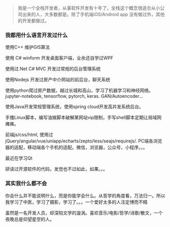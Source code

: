 > 我是一个全栈开发者，从事软件开发有十年了。全栈这个概念很适合从小公司出来的人，大多数都是。除了手机端iOS/Android app 没有做过外，其他的开发都做过。


### 我都用什么语言开发过什么
使用C++ 维护GIS算法

使用 C# winform 开发桌面客户端，业余还自学过WPF

使用过.Net C# MVC 开发过常规的后台管理系统

使用Nodejs 开发过房产中介网站的前后台，聊天系统

使用python爬过房产数据，越过长城和高山，学习了机器学习和神经网络。jupyter-notebook, tensorflow, pytorch, keras. GAN/Autoencoder...

使用Java开发常规管理系统，使用spring cloud开发高并发系统后台。

手撸Linux脚本，编写油猴脚本破解某网站vip限制，手写shell脚本定期让局域网瘫痪。

前端js/css/html, 使用过jQuery/angular/vue/uniapp/echarts/zepto/less/seajs/requirejs/. PC端各浏览器的适配，移动端各个手机的适配。微信，浏览器，公众号，小程序。。。

最近在学习Qt

研读过开源软件的代码，发觉也不过如此，如果。。。

### 其实我什么都不会

你会什么并不能说明什么，而是你能学会什么。从哲学的角度看，万法归一。所以我学习了中医，学习了摄影，学习了。。。一个爱好太多的人注定博而不精

虽然是一名开发人员，却深陷文学的漩涡。喜欢音乐/电影/哲学/诗歌/散文，一个夜晚总是仰望星空的人。